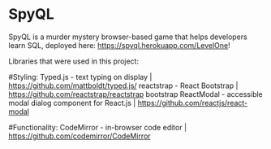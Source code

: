 # SpyQL

SpyQL is a murder mystery browser-based game that helps developers learn SQL, deployed here: https://spyql.herokuapp.com/LevelOne!

Libraries that were used in this project:

#Styling:
Typed.js - text typing on display | https://github.com/mattboldt/typed.js/
reactstrap - React Bootstrap | https://github.com/reactstrap/reactstrap
bootstrap
ReactModal - accessible modal dialog component for React.js | https://github.com/reactjs/react-modal

#Functionality:
CodeMirror - in-browser code editor | https://github.com/codemirror/CodeMirror
